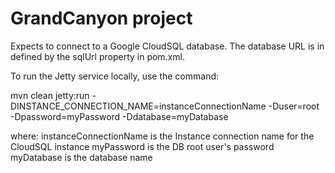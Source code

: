 # GrandCanyon project

Expects to connect to a Google CloudSQL database.  The database URL is in defined by the sqlUrl property in pom.xml.

To run the Jetty service locally, use the command:

mvn clean jetty:run -DINSTANCE_CONNECTION_NAME=instanceConnectionName -Duser=root -Dpassword=myPassword -Ddatabase=myDatabase

where:
   instanceConnectionName is the Instance connection name for the CloudSQL instance
   myPassword is the DB root user's password
   myDatabase is the database name

